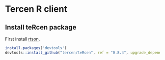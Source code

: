 # Tercen R client

## Install teRcen package

First install [rtson](https://github.com/tercen/TSON/tree/master/rtson).

```R
install.packages('devtools')
devtools::install_github("tercen/teRcen", ref = "0.8.4", upgrade_dependencies = FALSE, args="--no-multiarch")
```